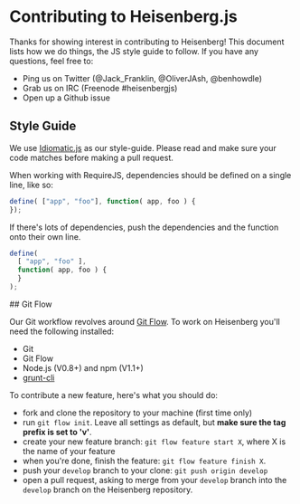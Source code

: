 # Contributing to Heisenberg.js

Thanks for showing interest in contributing to Heisenberg! This document lists how we do things, the JS style guide to follow. If you have any questions, feel free to:

- Ping us on Twitter (@Jack_Franklin, @OliverJAsh, @benhowdle)
- Grab us on IRC (Freenode #heisenbergjs)
- Open up a Github issue

## Style Guide

We use [Idiomatic.js](https://github.com/rwldrn/idiomatic.js/) as our style-guide. Please read and make sure your code matches before making a pull request.

When working with RequireJS, dependencies should be defined on a single line, like so:

```js
define( ["app", "foo"], function( app, foo ) {
});
```

If there's lots of dependencies, push the dependencies and the function onto their own line.

```js
define(
  [ "app", "foo" ],
  function( app, foo ) {
  }
);
```

## Git Flow

Our Git workflow revolves around [Git Flow](https://github.com/nvie/gitflow). To work on Heisenberg you'll need the following installed:

- Git
- Git Flow
- Node.js (V0.8+) and npm (V1.1+)
- [grunt-cli](https://github.com/gruntjs/grunt-cli)

To contribute a new feature, here's what you should do:

- fork and clone the repository to your machine (first time only)
- run `git flow init`. Leave all settings as default, but __make sure the tag prefix is set to 'v'__.
- create your new feature branch: `git flow feature start X`, where X is the name of your feature
- when you're done, finish the feature: `git flow feature finish X`.
- push your `develop` branch to your clone: `git push origin develop`
- open a pull request, asking to merge from your `develop` branch into the `develop` branch on the Heisenberg repository.
